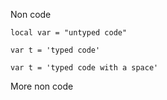 Non code

<pre><code class="hljs"><span class="hljs-literal">local</span> <span class="hljs-keywords">var</span> = <span class="hljs-string">"untyped code"</span></code></pre>

<pre><code class="hljs js"><span class="hljs-keyword">var</span> t = <span class="hljs-string">'typed code'</span></code></pre>

<pre><code class="hljs js"><span class="hljs-keyword">var</span> t = <span class="hljs-string">'typed code with a space'</span></code></pre>


More non code
